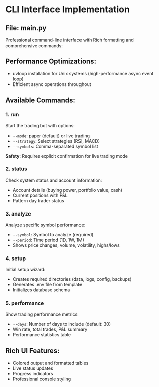 # CLI Interface Implementation

## File: main.py

Professional command-line interface with Rich formatting and comprehensive commands:

## Performance Optimizations:
- uvloop installation for Unix systems (high-performance async event loop)
- Efficient async operations throughout

## Available Commands:

### 1. run
Start the trading bot with options:
- `--mode`: paper (default) or live trading
- `--strategy`: Select strategies (RSI, MACD)
- `--symbols`: Comma-separated symbol list

**Safety**: Requires explicit confirmation for live trading mode

### 2. status
Check system status and account information:
- Account details (buying power, portfolio value, cash)
- Current positions with P&L
- Pattern day trader status

### 3. analyze
Analyze specific symbol performance:
- `--symbol`: Symbol to analyze (required)
- `--period`: Time period (1D, 1W, 1M)
- Shows price changes, volume, volatility, highs/lows

### 4. setup
Initial setup wizard:
- Creates required directories (data, logs, config, backups)
- Generates .env file from template
- Initializes database schema

### 5. performance
Show trading performance metrics:
- `--days`: Number of days to include (default: 30)
- Win rate, total trades, P&L summary
- Performance statistics table

## Rich UI Features:
- Colored output and formatted tables
- Live status updates
- Progress indicators
- Professional console styling